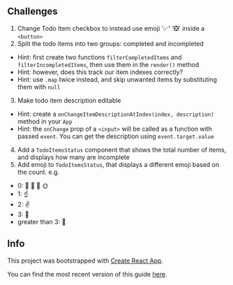 ## Challenges

1. Change Todo Item checkbox to instead use emoji '✅' '❎' inside a `<button>`
2. Split the todo items into two groups: completed and incompleted
  - Hint: first create two functions `filterCompletedItems` and `filterIncompletedItems`, then use them in the `render()` method
  - Hint: however, does this track our item indexes correctly?
  - Hint: use `.map` twice instead, and skip unwanted items by substituting them with `null`
3. Make todo item description editable
  - Hint: create a `onChangeItemDescriptionAtIndex(index, description)` method in your `App`
  - Hint: the `onChange` prop of a `<input>` will be called as a function with passed `event`. You can get the description using `event.target.value`
4. Add a `TodoItemsStatus` component that shows the total number of items, and displays how many are incomplete
5. Add emoji to `TodoItemsStatus`, that displays a different emoji based on the count. e.g.
  - 0: 👏 🎉 👯‍ 🌞
  - 1: ☝️
  - 2: ✌️
  - 3: 🤟 
  - greater than 3: 🤯

## Info

This project was bootstrapped with [Create React App](https://github.com/facebookincubator/create-react-app).

You can find the most recent version of this guide [here](https://github.com/facebookincubator/create-react-app/blob/master/packages/react-scripts/template/README.md).
